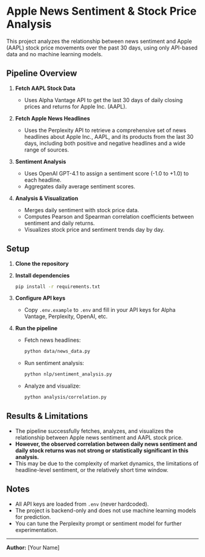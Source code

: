 # Apple News Sentiment & Stock Price Analysis

This project analyzes the relationship between news sentiment and Apple (AAPL) stock price movements over the past 30 days, using only API-based data and no machine learning models.

## Pipeline Overview

1. **Fetch AAPL Stock Data**
   - Uses Alpha Vantage API to get the last 30 days of daily closing prices and returns for Apple Inc. (AAPL).

2. **Fetch Apple News Headlines**
   - Uses the Perplexity API to retrieve a comprehensive set of news headlines about Apple Inc., AAPL, and its products from the last 30 days, including both positive and negative headlines and a wide range of sources.

3. **Sentiment Analysis**
   - Uses OpenAI GPT-4.1 to assign a sentiment score (-1.0 to +1.0) to each headline.
   - Aggregates daily average sentiment scores.

4. **Analysis & Visualization**
   - Merges daily sentiment with stock price data.
   - Computes Pearson and Spearman correlation coefficients between sentiment and daily returns.
   - Visualizes stock price and sentiment trends day by day.

## Setup

1. **Clone the repository**
2. **Install dependencies**
   ```bash
   pip install -r requirements.txt
   ```
3. **Configure API keys**
   - Copy `.env.example` to `.env` and fill in your API keys for Alpha Vantage, Perplexity, OpenAI, etc.

4. **Run the pipeline**
   - Fetch news headlines:
     ```bash
     python data/news_data.py
     ```
   - Run sentiment analysis:
     ```bash
     python nlp/sentiment_analysis.py
     ```
   - Analyze and visualize:
     ```bash
     python analysis/correlation.py
     ```

## Results & Limitations

- The pipeline successfully fetches, analyzes, and visualizes the relationship between Apple news sentiment and AAPL stock price.
- **However, the observed correlation between daily news sentiment and daily stock returns was not strong or statistically significant in this analysis.**
- This may be due to the complexity of market dynamics, the limitations of headline-level sentiment, or the relatively short time window.

## Notes
- All API keys are loaded from `.env` (never hardcoded).
- The project is backend-only and does not use machine learning models for prediction.
- You can tune the Perplexity prompt or sentiment model for further experimentation.

---

**Author:** [Your Name] 
